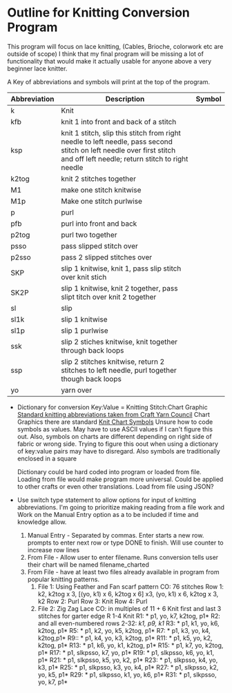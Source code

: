 # Outline for Knitting Conversion Program


This program will focus on lace knitting, (Cables, Brioche, colorwork etc are outside of scope)
I think that my final program will be missing a lot of functionality that would make it actually usable for anyone above a very beginner lace knitter.

A Key of abbreviations and symbols will print at the top of the program.

Abbreviation | Description | Symbol
-------------|-------------|-------
k | Knit | 
kfb | knit 1 into front and back of a stitch |
ksp |	knit 1 stitch, slip this stitch from right needle to left needle, pass second stitch on left needle over first stitch and off left needle; return stitch to right needle |
k2tog | knit 2 stitches together |
M1 | make one stitch knitwise |
M1p | Make one stitch purlwise |
p | purl |
pfb | purl into front and back |
p2tog | purl two together |
psso | pass slipped stitch over |
p2sso | pass 2 slipped stitches over |
SKP | slip 1 knitwise, knit 1, pass slip stitch over knit stich |
SK2P | slip 1 knitwise, knit 2 together, pass slipt titch over knit 2 together |
sl | slip |
sl1k | slip 1 knitwise |
sl1p | slip 1 purlwise |
ssk | slip 2 stiches knitwise, knit together through back loops |
ssp | slip 2 stitches knitwise, return 2 stitches to left needle, purl together though back loops |
yo | yarn over |



* Dictionary for conversion
  Key:Value = Knitting Stitch:Chart Graphic
  [Standard knitting abbreviations taken from Craft Yarn Council](https://www.craftyarncouncil.com/standards/knitting-abbreviations)
  Chart Graphics there are standard [Knit Chart Symbols](https://www.craftyarncouncil.com/standards/knit-chart-symbols) Unsure how to code symbols as values.  May have to use ASCII values if I can't figure this out. Also, symbols on charts are different depending on right side of fabric or wrong side.  Trying to figure this oout when using a dictionary of key:value pairs may have to disregard. Also symbols are traditionally enclosed in a square 
  
  Dictionary could be hard coded into program or loaded from file.  Loading from file would make program more universal. Could be applied to other crafts or even other translations. Load from file using JSON?
 
 
* Use switch type statement to allow options for  input of knitting abbreviations.  I'm going to prioritize making reading from a file work and Work on the Manual Entry option as a to be included if time and knowledge allow. 
    1. Manual Entry  - Separated by commas.  Enter starts a new row. prompts to enter next row or type DONE to finish. 
      Will use counter to increase row lines
    1. From File - Allow user to enter filename.  Runs conversion tells user their chart will be named filename_charted
    1. From File - have at least two files already available in program from popular knitting patterns. 
         1. File 1: Using Feather and Fan scarf pattern
          CO: 76 stitches
          Row 1: k2, k2tog x 3, [(yo, k1) x 6, k2tog x 6] x3, (yo, k1) x 6, k2tog x 3, k2
          Row 2: Purl
          Row 3: Knit
          Row 4: Purl
       1.  File 2: Zig Zag Lace
          CO: in multiples of 11 + 6
          Knit first and last 3 stitches for garter edge
          R 1-4 Knit
          R1: * p1, yo, k7, k2tog, p1*
          R2: and all even-numbered rows 2-32: *k1, p9, k1*
          R3: * p1, k1, yo, k6, k2tog, p1*
          R5: * p1, k2, yo, k5, k2tog, p1*
          R7: * p1, k3, yo, k4, k2tog,p1*
          R9:: * p1, k4, yo, k3, k2tog, p1*
          R11: * p1, k5, yo, k2, k2tog, p1*
          R13: * p1, k6, yo, k1, k2tog, p1*
          R15: * p1, k7, yo, k2tog, p1*
          R17: * p1, slkpsso, k7, yo, p1*
          R19: * p1, slkpsso, k6, yo, k1, p1*
          R21: * p1, slkpsso, k5, yo, k2, p1*
          R23: * p1, slkpsso, k4, yo, k3, p1*
          R25: * p1, slkpsso, k3, yo, k4, p1*
          R27: * p1, slkpsso, k2, yo, k5, p1*
          R29: * p1, slkpsso, k1, yo, k6, p1*
          R31: * p1, slkpsso, yo, k7, p1*
